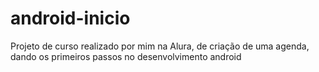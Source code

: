 # android-inicio
Projeto de curso realizado por mim na Alura, de criação de uma agenda, dando os primeiros passos no desenvolvimento android
